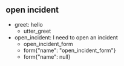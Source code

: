 ## open incident
* greet: hello
    - utter_greet
* open_incident: I need to open an incident
    - open_incident_form
    - form{"name": "open_incident_form"}
    - form{"name": null}